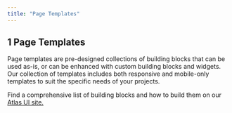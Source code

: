 ```yaml
---
title: "Page Templates"
---
```


## 1 Page Templates

Page templates are pre-designed collections of building blocks that can be used as-is, or can be enhanced with custom building blocks and widgets. Our collection of templates includes both responsive and mobile-only templates to suit the specific needs of your projects.

Find a comprehensive list of building blocks and how to build them on our [Atlas UI site.](https://atlas.mendix.com/p/templates)

